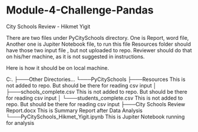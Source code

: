 # Module-4-Challenge-Pandas

City Schools Review - Hikmet Yigit

There are two files under PyCitySchools directory.
One is Report, word file,
Another one is Jupiter Notebook file, to run this file Resources folder should have those two input file ,
but not uploaded to repo. Reviewer should do that on his/her machine, as it is not suggested in instructions.

Here is how it should be on local machine.

C:.
├───Other Directories...
└───PyCitySchools
    ├───Resources				                    This is not added to repo. But should be there for reading csv input
    │   ├───schools_complete.csv		        This is not added to repo. But should be there for reading csv input
    │   └───students_complete.csv		        This is not added to repo. But should be there for reading csv input
    ├───City Schools Review Report.docx     This is Summary Report after Data Analysis
    └───PyCitySchools_Hikmet_Yigit.ipynb	  This is Jupiter Notebook running for analysis

